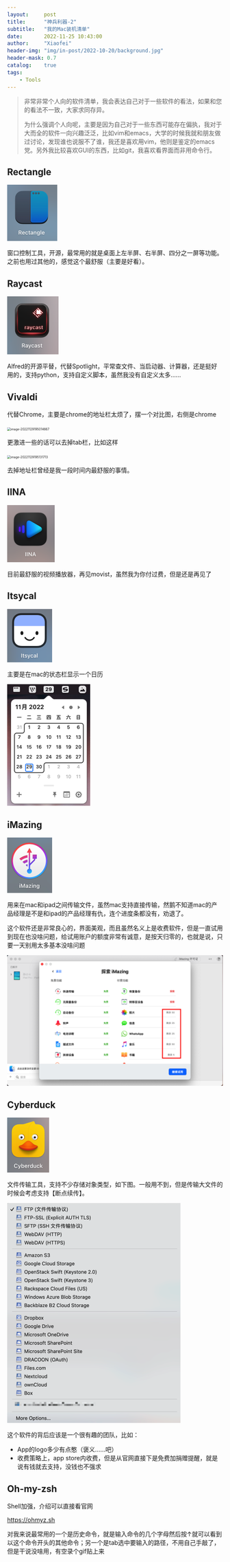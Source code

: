 ```yaml
---
layout:     post
title:      "神兵利器-2"
subtitle:   "我的Mac装机清单"
date:       2022-11-25 10:43:00
author:     "Xiaofei"
header-img: "img/in-post/2022-10-20/background.jpg"
header-mask: 0.7
catalog:    true
tags:
    - Tools
---
```




> 非常非常个人向的软件清单，我会表达自己对于一些软件的看法，如果和您的看法不一致，大家求同存异。
>
> 为什么强调个人向呢，主要是因为自己对于一些东西可能存在偏执，我对于大而全的软件一向兴趣泛泛，比如vim和emacs，大学的时候我就和朋友做过讨论，发现谁也说服不了谁，我还是喜欢用vim，他则是鉴定的emacs党。另外我比较喜欢GUI的东西，比如git，我喜欢看界面而非用命令行。



## Rectangle

<img src="/img/in-post/2022-10-20-mac-software2/image-20221129194229784.png" alt="image-20221129194229784" style="zoom:50%;" />

窗口控制工具，开源，最常用的就是桌面上左半屏、右半屏、四分之一屏等功能。之前也用过其他的，感觉这个最舒服（主要是好看）。



## Raycast

<img src="/img/in-post/2022-10-20-mac-software2//image-20221129194700437.png" alt="image-20221129194700437" style="zoom:50%;" />

Alfred的开源平替，代替Spotlight，平常查文件、当启动器、计算器，还是挺好用的，支持python，支持自定义脚本，虽然我没有自定义太多……



## Vivaldi

代替Chrome，主要是chrome的地址栏太烦了，摆一个对比图，右侧是chrome

<img src="/img/in-post/2022-10-20-mac-software2/image-20221129195014667.png" alt="image-20221129195014667" style="zoom:50%;" />

更激进一些的话可以去掉tab栏，比如这样

<img src="/img/in-post/2022-10-20-mac-software2/image-20221129195131713.png" alt="image-20221129195131713" style="zoom:50%;" />

去掉地址栏曾经是我一段时间内最舒服的事情。



## IINA

<img src="/img/in-post/2022-10-20-mac-software2/image-20221129195434831.png" alt="image-20221129195434831" style="zoom:50%;" />

目前最舒服的视频播放器，再见movist，虽然我为你付过费，但是还是再见了



## Itsycal

<img src="/img/in-post/2022-10-20-mac-software2/image-20221129195705939.png" alt="image-20221129195705939" style="zoom:50%;" />

主要是在mac的状态栏显示一个日历

<img src="/img/in-post/2022-10-20-mac-software2/image-20221129195612276.png" alt="image-20221129195612276" style="zoom:50%;" />



## iMazing

<img src="/img/in-post/2022-10-20-mac-software2/image-20221129200102649.png" alt="image-20221129200102649" style="zoom:50%;" />

用来在mac和ipad之间传输文件，虽然mac支持直接传输，然鹅不知道mac的产品经理是不是和ipad的产品经理有仇，连个进度条都没有，劝退了。

这个软件还是非常良心的，界面美观，而且虽然名义上是收费软件，但是一直试用到现在也没啥问题，给试用账户的额度非常有诚意，是按天归零的，也就是说，只要一天别用太多基本没啥问题

<img src="/img/in-post/2022-10-20-mac-software2/image-20221129200023632.png" alt="image-20221129200023632" style="zoom:50%;" />



## Cyberduck

<img src="/img/in-post/2022-10-20-mac-software2/image-20221129200449127.png" alt="image-20221129200449127" style="zoom:50%;" />

文件传输工具，支持不少存储对象类型，如下图。一般用不到，但是传输大文件的时候会考虑支持【断点续传】。

<img src="/img/in-post/2022-10-20-mac-software2/image-20221129200926177.png" alt="image-20221129200926177" style="zoom:50%;" />

这个软件的背后应该是一个很有趣的团队，比如：

* App的logo多少有点憨（褒义……吧）
* 收费策略上，app store内收费，但是从官网直接下是免费加捐赠提醒，就是说有钱就去支持，没钱也不强求



## Oh-my-zsh

Shell加强，介绍可以直接看官网

https://ohmyz.sh

对我来说最常用的一个是历史命令，就是输入命令的几个字母然后按↑就可以看到以这个命令开头的其他命令；另一个是tab选中要输入的路径，不用自己手敲了，但是干说没啥用，有空录个gif贴上来



